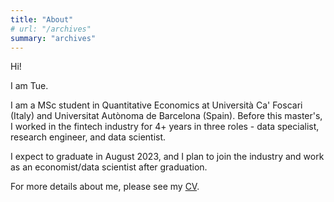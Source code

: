 ```yaml
---
title: "About"
# url: "/archives"
summary: "archives"
---
```


Hi!

I am Tue.

I am a MSc student in Quantitative Economics at Università Ca' Foscari (Italy) and Universitat Autònoma de Barcelona (Spain). Before this master's, I worked in the fintech industry for 4+ years in three roles - data specialist, research engineer, and data scientist. 

I expect to graduate in August 2023, and I plan to join the industry and work as an economist/data scientist after graduation.

For more details about me, please see my [CV](/cv).